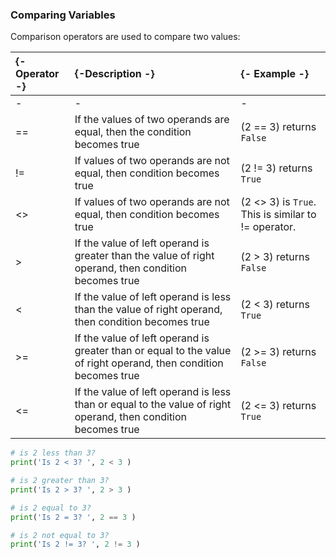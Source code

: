 ### Comparing Variables

Comparison operators are used to compare two values:


|   {- Operator -}   |   {-Description -}   |   {- Example -}    |
|:------|:----|:-------|
|-|-|-|
|==|If the values of two operands are equal, then the condition becomes true|(2 == 3) returns `False`|
|!=	|If values of two operands are not equal, then condition becomes true| (2 != 3) returns `True`|
|<>|If values of two operands are not equal, then condition becomes true|(2 <> 3) is `True`. This is similar to != operator.|
|>|If the value of left operand is greater than the value of right operand, then condition becomes true|	(2 > 3) returns `False`|
|<|If the value of left operand is less than the value of right operand, then condition becomes true|	(2 < 3) returns `True`|
|>=|If the value of left operand is greater than or equal to the value of right operand, then condition becomes true|	(2 >= 3) returns `False`|
|<=|If the value of left operand is less than or equal to the value of right operand, then condition becomes true| (2 <= 3) returns `True`

```python
# is 2 less than 3?
print('Is 2 < 3? ', 2 < 3 )

# is 2 greater than 3?
print('Is 2 > 3? ', 2 > 3 )

# is 2 equal to 3?
print('Is 2 = 3? ', 2 == 3 )

# is 2 not equal to 3?
print('Is 2 != 3? ', 2 != 3 )
```
